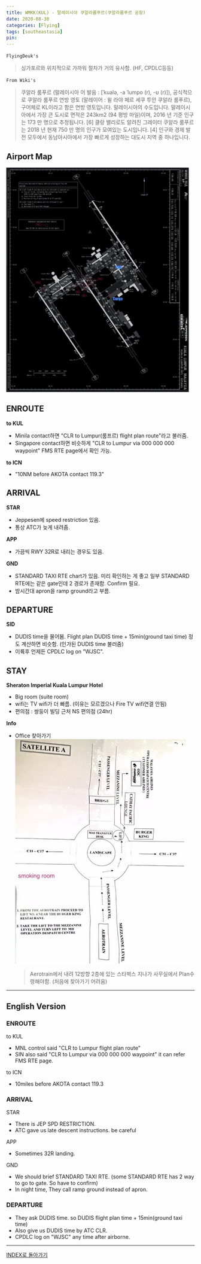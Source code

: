 ```yaml
---
title: WMKK(KUL) - 말레이시아 쿠알라룸푸르(쿠알라룸푸르 공항)
date: 2020-08-30
categories: [Flying]
tags: [southeastasia]
pin:
---
```


`FlyingDeuk's`
>싱가포르와 위치적으로 가까워 절차가 거의 유사함. (HF, CPDLC등등)

`From Wiki's`
>쿠알라 룸푸르 (말레이시아 어 발음 : [ˈkualə, -a ˈlumpo (r), -ʊ (r)]), 공식적으로 쿠알라 룸푸르 연방 영토 (말레이어 : 윌 라야 페르 세쿠 투안 쿠알라 룸푸르), 구어체로 KL이라고 함은 연방 영토입니다. 말레이시아의 수도입니다. 말레이시아에서 가장 큰 도시로 면적은 243km2 (94 평방 마일)이며, 2016 년 기준 인구는 173 만 명으로 추정됩니다. [6] 클랑 밸리로도 알려진 그레이터 쿠알라 룸푸르는 2018 년 현재 750 만 명의 인구가 모여있는 도시입니다. [4] 인구와 경제 발전 모두에서 동남아시아에서 가장 빠르게 성장하는 대도시 지역 중 하나입니다.

## Airport Map
![kul](/img/flying/airport/kul_ap.jpg)

## ENROUTE
**to KUL**
- Minila contact하면 "CLR to Lumpur(룸프르) flight plan route"라고 불러줌.
- Singapore contact하면 비슷하게 "CLR to Lumpur via 000 000 000 waypoint" FMS RTE page에서 확인 가능.

**to ICN**
- "10NM before AKOTA contact 119.3"

## ARRIVAL
**STAR**
- Jeppesen에 speed restriction 있음.
- 통상 ATC가 늦게 내려줌.

**APP**
- 가끔씩 RWY 32R로 내리는 경우도 있음.

**GND**
- STANDARD TAXI RTE chart가 있음. 미리 확인하는 게 좋고 일부 STANDARD RTE에는 같은 gate인데 2 경로가 존재함. Confirm 필요.
- 밤시간대 apron을 ramp ground라고 부름.

## DEPARTURE
**SID**
- DUDIS time을 물어봄. Flight plan DUDIS time + 15min(ground taxi time) 정도 계산하면 비슷함. (인가된 DUDIS time 불러줌)
- 이륙후 언제든 CPDLC log on "WJSC".

## STAY
**Sheraton Imperial Kuala Lumpur Hotel**
- Big room (suite room)
- wifi는 TV wifi가 더 빠름. (이유는 모르겠으나 Fire TV wifi연결 안됨)
- 편의점 : 쌍둥이 빌딩 근처 NS 편의점 (24hr)

**Info**
- Office 찾아가기
  ![kul](/img/flying/airport/kul_info.jpg)
  > Aerotrain에서 내려 12방향 2층에 있는 스타벅스 지나가 사무실에서 Plan수령해야함. (처음에 찾아가기 어려움)

-----
## English Version

### ENROUTE
to KUL
- MNL control said "CLR to Lumpur flight plan route"
- SIN also said "CLR to Lumpur via 000 000 000 waypoint" it can refer FMS RTE page.

to ICN
- 10miles before AKOTA contact 119.3

### ARRIVAL
STAR
- There is JEP SPD RESTRICTION.
- ATC gave us late descent instructions. be careful

APP
- Sometimes 32R landing.

GND
- We should brief STANDARD TAXI RTE. (some STANDARD RTE has 2 way to go to gate. So have to confirm)
- In night time, They call ramp ground instead of apron.

### DEPARTURE
- They ask DUDIS time. so DUDIS flight plan time + 15min(ground taxi time)
- Also give us DUDIS time by ATC CLR.
- CPDLC log on "WJSC" any time after airborne.

----

[INDEX로 돌아가기](/posts/SouthEastAsia/)
